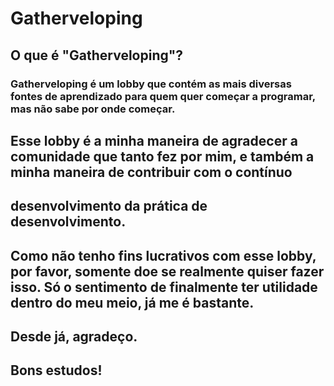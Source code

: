 # Gatherveloping

## O que é "Gatherveloping"?
### Gatherveloping é um lobby que contém as mais diversas fontes de aprendizado para quem quer começar a programar, mas não sabe por onde começar.

## Esse lobby é a minha maneira de agradecer a comunidade que tanto fez por mim, e também a minha maneira de contribuir com o contínuo
## desenvolvimento da prática de desenvolvimento.
## Como não tenho fins lucrativos com esse lobby, por favor, somente doe se realmente quiser fazer isso. Só o sentimento de finalmente ter utilidade dentro do meu meio, já me é bastante.

## Desde já, agradeço.
## Bons estudos!
